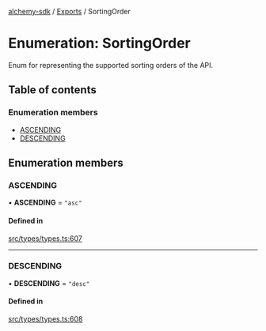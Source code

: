 [alchemy-sdk](../README.md) / [Exports](../modules.md) / SortingOrder

# Enumeration: SortingOrder

Enum for representing the supported sorting orders of the API.

## Table of contents

### Enumeration members

- [ASCENDING](SortingOrder.md#ascending)
- [DESCENDING](SortingOrder.md#descending)

## Enumeration members

### ASCENDING

• **ASCENDING** = `"asc"`

#### Defined in

[src/types/types.ts:607](https://github.com/stanleyjones/alchemy-sdk-js/blob/1bebd8bb/src/types/types.ts#L607)

___

### DESCENDING

• **DESCENDING** = `"desc"`

#### Defined in

[src/types/types.ts:608](https://github.com/stanleyjones/alchemy-sdk-js/blob/1bebd8bb/src/types/types.ts#L608)

